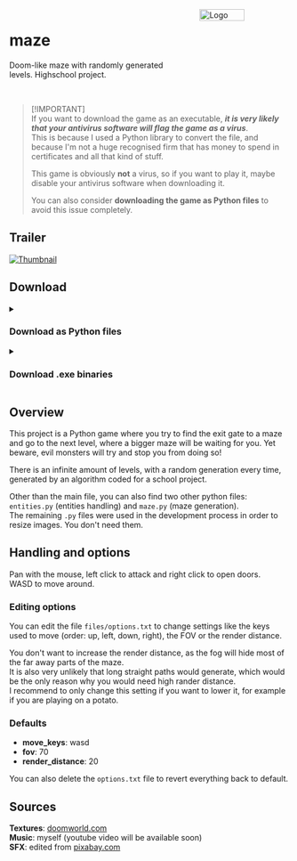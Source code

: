 <div style="display: flex">
  <div style="display: block; margin-right: 50px">
    <h1>maze</h1>
    <p>Doom-like maze with randomly generated levels. Highschool project.</p>
  </div>
  <img style="width: 50%" alt="Logo" src="https://user-images.githubusercontent.com/69427207/220354305-eec77b99-6ca9-466c-9d82-48938836f4de.png">
</div>
<br>

> [!IMPORTANT]\
> If you want to download the game as an executable, ***it is very likely that your antivirus software will flag the game as a virus***.\
> This is because I used a Python library to convert the file, and because I'm not a huge recognised firm that has money to spend in certificates and all that kind of stuff.
> 
> This game is obviously **not** a virus, so if you want to play it, maybe disable your antivirus software when downloading it.
> 
> You can also consider **downloading the game as Python files** to avoid this issue completely.

## Trailer
[![Thumbnail](https://img.youtube.com/vi/k_p-beKNRV4/0.jpg)](https://youtu.be/k_p-beKNRV4)

## Download

<details>
  <summary><h3>Download as Python files</h3></summary>
  
  Download all the files above.  
  Make sure you download all the required files (images, sound effects...), otherwise the game won't be able to run properly.
  
  You will need Python 3.x or newer, and a few Python modules available on `pip`. To install them, navigate to the game folder with a command prompt and execute: `pip install requirements.txt` (Windows: `py -m pip install requirements.txt`).
  
  The main file you will need to execute to play the game is `main.pyw`.
</details>

<details>
  <summary><h3>Download .exe binaries</h3></summary>
  
  Use the "releases" tab and download the latest version.
  
  Make sure you read the [disclaimer](#DISCLAIMER) above.
</details>

## Overview
This project is a Python game where you try to find the exit gate to a maze and go to the next level, where a bigger maze will be waiting for you. Yet beware, evil monsters will try and stop you from doing so!

There is an infinite amount of levels, with a random generation every time, generated by an algorithm coded for a school project.

Other than the main file, you can also find two other python files: `entities.py` (entities handling) and `maze.py` (maze generation).  
The remaining `.py` files were used in the development process in order to resize images. You don't need them.

## Handling and options
Pan with the mouse, left click to attack and right click to open doors.  
WASD to move around.

### Editing options
You can edit the file `files/options.txt` to change settings like the keys used to move (order: up, left, down, right), the FOV or the render distance.

You don't want to increase the render distance, as the fog will hide most of the far away parts of the maze.  
It is also very unlikely that long straight paths would generate, which would be the only reason why you would need high rander distance.  
I recommend to only change this setting if you want to lower it, for example if you are playing on a potato.

### Defaults
- **move_keys**: wasd
- **fov**: 70
- **render_distance**: 20

You can also delete the `options.txt` file to revert everything back to default.

## Sources

**Textures**: [doomworld.com](https://www.doomworld.com/forum/topic/99021-doom-neural-upscale-2x-v-10)  
**Music**: myself (youtube video will be available soon)  
**SFX**: edited from [pixabay.com](https://pixabay.com)  
